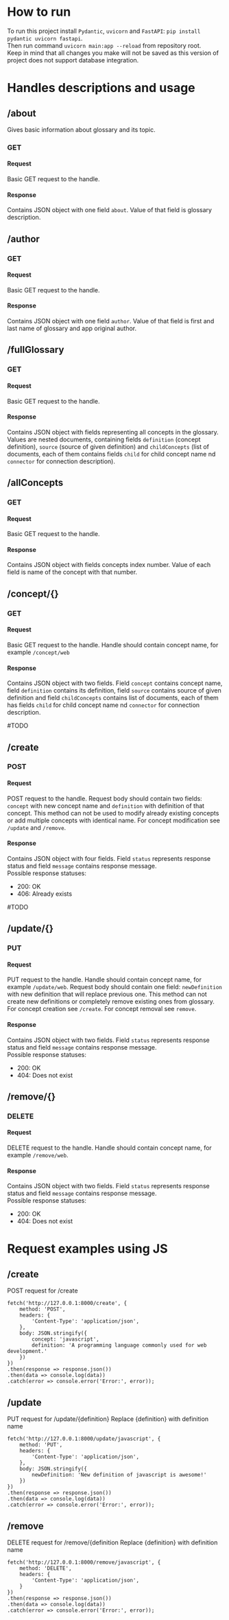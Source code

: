# How to run
To run this project install `Pydantic`, `uvicorn` and `FastAPI`: `pip install pydantic uvicorn fastapi`.<br>
Then run command `uvicorn main:app --reload` from repository root.<br>
Keep in mind that all changes you make will not be saved as this version of project does not support database integration.<br>

# Handles descriptions and usage

## /about
Gives basic information about glossary and its topic.
### GET
#### Request
Basic GET request to the handle.
#### Response
Contains JSON object with one field `about`. Value of that field is glossary description.

## /author
### GET
#### Request
Basic GET request to the handle.
#### Response
Contains JSON object with one field `author`. Value of that field is first and last name of glossary and app original author. 

## /fullGlossary
### GET
#### Request
Basic GET request to the handle.
#### Response
Contains JSON object with fields representing all concepts in the glossary. Values are nested documents, containing fields `definition` (concept definition), `source` (source of given definition) and `childConcepts` (list of documents, each of them contains fields `child` for child concept name nd `connector` for connection description).

## /allConcepts
### GET
#### Request
Basic GET request to the handle.
#### Response
Contains JSON object with fields concepts index number. Value of each field is name of the concept with that number.

## /concept/{}
### GET
#### Request
Basic GET request to the handle. Handle should contain concept name, for example `/concept/web`
#### Response
Contains JSON object with two fields. Field `concept` contains concept name, field `definition` contains its definition, field `source` contains source of given definition and field `childConcepts` contains list of documents, each of them has fields `child` for child concept name nd `connector` for connection description. 

#TODO
## /create
### POST
#### Request
POST request to the handle. Request body should contain two fields: `concept` with new concept name and `definition` with definition of that concept. This method can not be used to modify already existing concepts or add multiple concepts with identical name. <be>
For concept modification see `/update` and `/remove`.
#### Response
Contains JSON object with four fields. Field `status` represents response status and field `message` contains response message. <br>
Possible response statuses:
- 200: OK
- 406: Already exists

#TODO
## /update/{}
### PUT
#### Request
PUT request to the handle. Handle should contain concept name, for example `/update/web`. Request body should contain one field: `newDefinition` with new definition that will replace previous one. This method can not create new definitions or completely remove existing ones from glossary. <br>
For concept creation see `/create`. For concept removal see `remove`.  
#### Response
Contains JSON object with two fields. Field `status` represents response status and field `message` contains response message. <br>
Possible response statuses:
- 200: OK
- 404: Does not exist

## /remove/{}
### DELETE
#### Request
DELETE request to the handle. Handle should contain concept name, for example `/remove/web`.
#### Response
Contains JSON object with two fields. Field `status` represents response status and field `message` contains response message. <br>
Possible response statuses:
- 200: OK
- 404: Does not exist


# Request examples using JS
## /create
POST request for /create 
```
fetch('http://127.0.0.1:8000/create', {
    method: 'POST',
    headers: {
        'Content-Type': 'application/json', 
    },
    body: JSON.stringify({
        concept: 'javascript', 
        definition: 'A programming language commonly used for web development.' 
    })
})
.then(response => response.json()) 
.then(data => console.log(data)) 
.catch(error => console.error('Error:', error)); 
```

## /update
PUT request for /update/{definition}
Replace {definition} with definition name
```
fetch('http://127.0.0.1:8000/update/javascript', {
    method: 'PUT',
    headers: {
        'Content-Type': 'application/json', 
    },
    body: JSON.stringify({
        newDefinition: 'New definition of javascript is awesome!' 
    })
})
.then(response => response.json()) 
.then(data => console.log(data)) 
.catch(error => console.error('Error:', error));
```

## /remove
DELETE request for /remove/{definition
Replace {definition} with definition name
```
fetch('http://127.0.0.1:8000/remove/javascript', {
    method: 'DELETE',
    headers: {
        'Content-Type': 'application/json', 
    }
})
.then(response => response.json()) 
.then(data => console.log(data)) 
.catch(error => console.error('Error:', error));
```